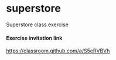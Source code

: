 # superstore
Superstore class exercise

#### Exercise invitation link
https://classroom.github.com/a/S5eRVBVh
